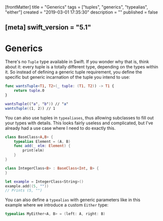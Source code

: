 [frontMatter]
title = "Generics"
tags = ["tuples", "generics", "typealias", "either"]
created = "2019-03-01 17:35:30"
description = ""
published = false

[meta]
swift_version = "5.1"
---

# Generics

There\'s no `Tuple` type available in Swift. If you wonder why that is,
think about it: every tuple is a totally different type, depending on
the types within it. So instead of defining a generic tuple requirement,
you define the specific but generic incarnation of the tuple you intend
to use:

``` Swift
func wantsTuple<T1, T2>(_ tuple: (T1, T2)) -> T1 {
    return tuple.0
}

wantsTuple(("a", "b")) // "a"
wantsTuple((1, 2)) // 1
```

You can also use tuples in `typealiases`, thus allowing subclasses to
fill out your types with details. This looks fairly useless and
complicated, but I\'ve already had a use case where I need to do exactly
this.

``` Swift
class BaseClass<A,B> {
    typealias Element = (A, B)
    func add(_ elm: Element) {
        print(elm)
    }
}

class IntegerClass<B> : BaseClass<Int, B> {
}

let example = IntegerClass<String>()
example.add((5, ""))
// Prints (5, "")
```

You can also define a `typealias` with generic parameters
like in this example where we introduce a custom `Either` type:

``` Swift
typealias MyEither<A, B> = (left: A, right: B)
```
